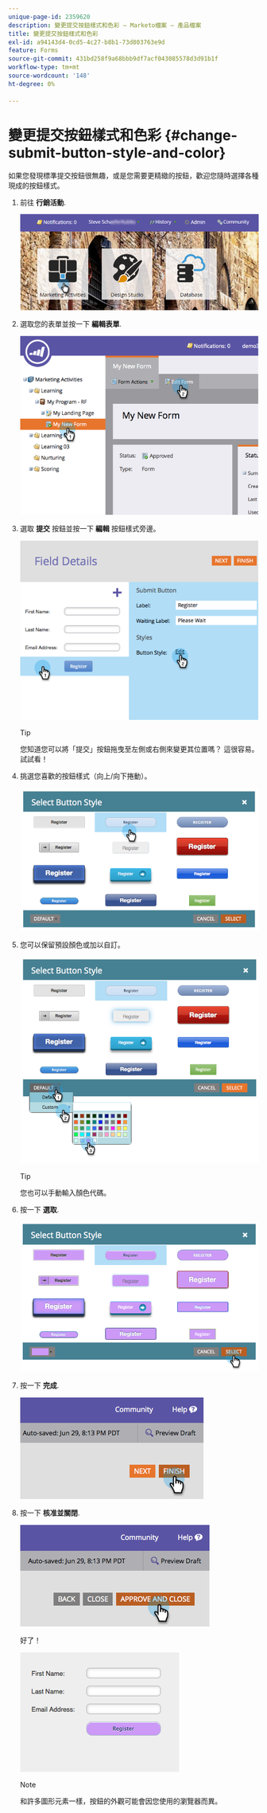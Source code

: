 ```yaml
---
unique-page-id: 2359620
description: 變更提交按鈕樣式和色彩 — Marketo檔案 — 產品檔案
title: 變更提交按鈕樣式和色彩
exl-id: a94143d4-0cd5-4c27-b8b1-73d803763e9d
feature: Forms
source-git-commit: 431bd258f9a68bbb9df7acf043085578d3d91b1f
workflow-type: tm+mt
source-wordcount: '148'
ht-degree: 0%

---
```


# 變更提交按鈕樣式和色彩 {#change-submit-button-style-and-color}

如果您發現標準提交按鈕很無趣，或是您需要更精緻的按鈕，歡迎您隨時選擇各種現成的按鈕樣式。

1. 前往 **行銷活動**.

   ![](assets/login-marketing-activities-3.png)

1. 選取您的表單並按一下 **編輯表單**.

   ![](assets/image2014-9-15-16-3a54-3a36.png)

1. 選取 **提交** 按鈕並按一下 **編輯** 按鈕樣式旁邊。

   ![](assets/image2014-9-15-16-3a54-3a56.png)

   >[!TIP]
   >
   >您知道您可以將「提交」按鈕拖曳至左側或右側來變更其位置嗎？ 這很容易。 試試看！

1. 挑選您喜歡的按鈕樣式（向上/向下捲動）。

   ![](assets/image2014-9-15-16-3a55-3a30.png)

1. 您可以保留預設顏色或加以自訂。

   ![](assets/image2014-9-15-16-3a56-3a0.png)

   >[!TIP]
   >
   >您也可以手動輸入顏色代碼。

1. 按一下 **選取**.

   ![](assets/image2014-9-15-16-3a56-3a37.png)

1. 按一下 **完成**.

   ![](assets/image2014-9-15-16-3a56-3a52.png)

1. 按一下 **核准並關閉**.

   ![](assets/image2014-9-15-16-3a57-3a10.png)

   好了！

   ![](assets/image2014-9-15-16-3a57-3a17.png)

   >[!NOTE]
   >
   >和許多圖形元素一樣，按鈕的外觀可能會因您使用的瀏覽器而異。
